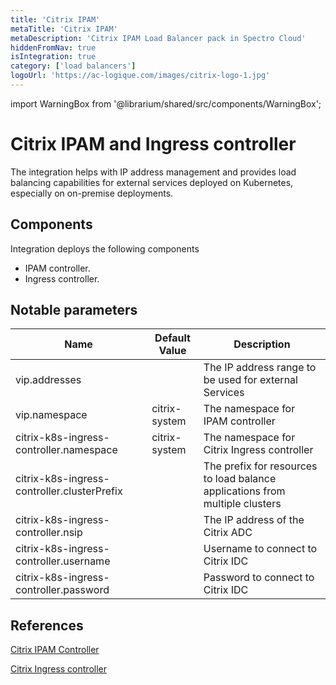 ```yaml
---
title: 'Citrix IPAM'
metaTitle: 'Citrix IPAM'
metaDescription: 'Citrix IPAM Load Balancer pack in Spectro Cloud'
hiddenFromNav: true
isIntegration: true
category: ['load balancers']
logoUrl: 'https://ac-logique.com/images/citrix-logo-1.jpg'
---
```


import WarningBox from '@librarium/shared/src/components/WarningBox';

# Citrix IPAM and Ingress controller

The integration helps with IP address management and provides load balancing capabilities for external services deployed on Kubernetes, especially on on-premise deployments.

## Components

Integration deploys the following components
* IPAM controller.
* Ingress controller.

## Notable parameters

| Name | Default Value | Description |
| --- | --- | --- |
| vip.addresses | | The IP address range to be used for external Services |
| vip.namespace | citrix-system | The namespace for IPAM controller |
| citrix-k8s-ingress-controller.namespace | citrix-system | The namespace for Citrix Ingress controller |
| citrix-k8s-ingress-controller.clusterPrefix | | The prefix for resources to load balance applications from multiple clusters |
| citrix-k8s-ingress-controller.nsip | | The IP address of the Citrix ADC |
| citrix-k8s-ingress-controller.username | | Username to connect to Citrix IDC |
| citrix-k8s-ingress-controller.password | | Password to connect to Citrix IDC |

## References

[Citrix IPAM Controller](https://developer-docs.citrix.com/projects/citrix-k8s-ingress-controller/en/latest/crds/vip/)

[Citrix Ingress controller](https://developer-docs.citrix.com/projects/citrix-k8s-ingress-controller/en/latest/network/type_loadbalancer/#expose-services-of-type-loadbalancer-using-an-ip-address-from-the-citrix-ipam-controller)
